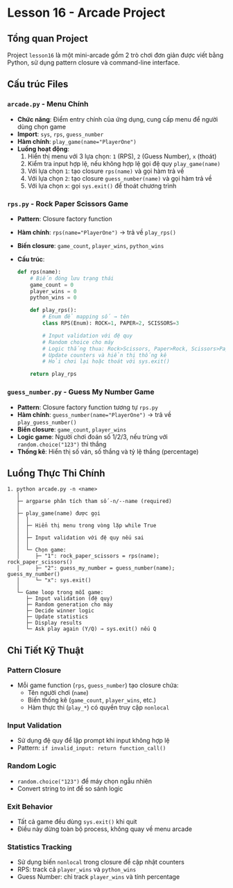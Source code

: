 # Lesson 16 - Arcade Project

## Tổng quan Project

Project `lesson16` là một mini-arcade gồm 2 trò chơi đơn giản được viết bằng Python, sử dụng pattern closure và command-line interface.

## Cấu trúc Files

### `arcade.py` - Menu Chính

- **Chức năng**: Điểm entry chính của ứng dụng, cung cấp menu để người dùng chọn game
- **Import**: `sys`, `rps`, `guess_number`
- **Hàm chính**: `play_game(name="PlayerOne")`
- **Luồng hoạt động**:
  1. Hiển thị menu với 3 lựa chọn: `1` (RPS), `2` (Guess Number), `x` (thoát)
  2. Kiểm tra input hợp lệ, nếu không hợp lệ gọi đệ quy `play_game(name)`
  3. Với lựa chọn `1`: tạo closure `rps(name)` và gọi hàm trả về
  4. Với lựa chọn `2`: tạo closure `guess_number(name)` và gọi hàm trả về
  5. Với lựa chọn `x`: gọi `sys.exit()` để thoát chương trình

### `rps.py` - Rock Paper Scissors Game

- **Pattern**: Closure factory function
- **Hàm chính**: `rps(name="PlayerOne")` → trả về `play_rps()`
- **Biến closure**: `game_count`, `player_wins`, `python_wins`
- **Cấu trúc**:

  ```python
  def rps(name):
      # Biến đóng lưu trạng thái
      game_count = 0
      player_wins = 0
      python_wins = 0

      def play_rps():
          # Enum để mapping số → tên
          class RPS(Enum): ROCK=1, PAPER=2, SCISSORS=3

          # Input validation với đệ quy
          # Random choice cho máy
          # Logic thắng thua: Rock>Scissors, Paper>Rock, Scissors>Paper
          # Update counters và hiển thị thống kê
          # Hỏi chơi lại hoặc thoát với sys.exit()

      return play_rps
  ```

### `guess_number.py` - Guess My Number Game

- **Pattern**: Closure factory function tương tự `rps.py`
- **Hàm chính**: `guess_number(name="PlayerOne")` → trả về `play_guess_number()`
- **Biến closure**: `game_count`, `player_wins`
- **Logic game**: Người chơi đoán số 1/2/3, nếu trùng với `random.choice("123")` thì thắng
- **Thống kê**: Hiển thị số ván, số thắng và tỷ lệ thắng (percentage)

## Luồng Thực Thi Chính

```
1. python arcade.py -n <name>
   │
   ├─ argparse phân tích tham số -n/--name (required)
   │
   ├─ play_game(name) được gọi
   │  │
   │  ├─ Hiển thị menu trong vòng lặp while True
   │  │
   │  ├─ Input validation với đệ quy nếu sai
   │  │
   │  └─ Chọn game:
   │     ├─ "1": rock_paper_scissors = rps(name); rock_paper_scissors()
   │     ├─ "2": guess_my_number = guess_number(name); guess_my_number()
   │     └─ "x": sys.exit()
   │
   └─ Game loop trong mỗi game:
      ├─ Input validation (đệ quy)
      ├─ Random generation cho máy
      ├─ Decide winner logic
      ├─ Update statistics
      ├─ Display results
      └─ Ask play again (Y/Q) → sys.exit() nếu Q
```

## Chi Tiết Kỹ Thuật

### Pattern Closure

- Mỗi game function (`rps`, `guess_number`) tạo closure chứa:
  - Tên người chơi (`name`)
  - Biến thống kê (`game_count`, `player_wins`, etc.)
  - Hàm thực thi (`play_*`) có quyền truy cập `nonlocal`

### Input Validation

- Sử dụng đệ quy để lặp prompt khi input không hợp lệ
- Pattern: `if invalid_input: return function_call()`

### Random Logic

- `random.choice("123")` để máy chọn ngẫu nhiên
- Convert string to int để so sánh logic

### Exit Behavior

- Tất cả game đều dùng `sys.exit()` khi quit
- Điều này dừng toàn bộ process, không quay về menu arcade

### Statistics Tracking

- Sử dụng biến `nonlocal` trong closure để cập nhật counters
- RPS: track cả `player_wins` và `python_wins`
- Guess Number: chỉ track `player_wins` và tính percentage
